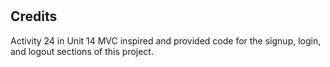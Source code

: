 # 

## Credits

Activity 24 in Unit 14 MVC inspired and provided code for the signup, login, and logout sections of this project. 